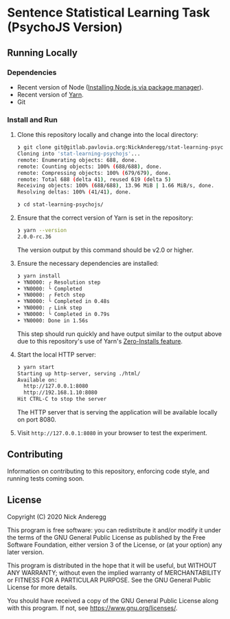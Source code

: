 # Sentence Statistical Learning Task (PsychoJS Version)

## Running Locally

### Dependencies

- Recent version of Node ([Installing Node.js via package manager](https://nodejs.org/en/download/package-manager/)).
- Recent version of [Yarn](https://yarnpkg.com/getting-started/install).
- Git

### Install and Run

1. Clone this repository locally and change into the local directory:

    ```bash
    ❯ git clone git@gitlab.pavlovia.org:NickAnderegg/stat-learning-psychojs.git stat-learning-psychojs
    Cloning into 'stat-learning-psychojs'...
    remote: Enumerating objects: 688, done.
    remote: Counting objects: 100% (688/688), done.
    remote: Compressing objects: 100% (679/679), done.
    remote: Total 688 (delta 41), reused 619 (delta 5)
    Receiving objects: 100% (688/688), 13.96 MiB | 1.66 MiB/s, done.
    Resolving deltas: 100% (41/41), done.

    ❯ cd stat-learning-psychojs/
    ```

2. Ensure that the correct version of Yarn is set in the repository:

    ```bash
    ❯ yarn --version
    2.0.0-rc.36
    ```

    The version output by this command should be v2.0 or higher.

3. Ensure the necessary dependencies are installed:

    ```bash
    ❯ yarn install
    ➤ YN0000: ┌ Resolution step
    ➤ YN0000: └ Completed
    ➤ YN0000: ┌ Fetch step
    ➤ YN0000: └ Completed in 0.48s
    ➤ YN0000: ┌ Link step
    ➤ YN0000: └ Completed in 0.79s
    ➤ YN0000: Done in 1.56s
    ```

    This step should run quickly and have output similar to the output above due
    to this repository's use of Yarn's [Zero-Installs feature](https://yarnpkg.com/features/zero-installs).

4. Start the local HTTP server:

    ```bash
    ❯ yarn start
    Starting up http-server, serving ./html/
    Available on:
      http://127.0.0.1:8080
      http://192.168.1.10:8080
    Hit CTRL-C to stop the server
    ```

    The HTTP server that is serving the application will be available locally on port 8080.

5. Visit `http://127.0.0.1:8080` in your browser to test the experiment.

## Contributing

Information on contributing to this repository, enforcing code style, and running tests coming soon.

## License

Copyright (C) 2020 Nick Anderegg

This program is free software: you can redistribute it and/or modify
it under the terms of the GNU General Public License as published by
the Free Software Foundation, either version 3 of the License, or
(at your option) any later version.

This program is distributed in the hope that it will be useful,
but WITHOUT ANY WARRANTY; without even the implied warranty of
MERCHANTABILITY or FITNESS FOR A PARTICULAR PURPOSE.  See the
GNU General Public License for more details.

You should have received a copy of the GNU General Public License
along with this program.  If not, see <https://www.gnu.org/licenses/>.
